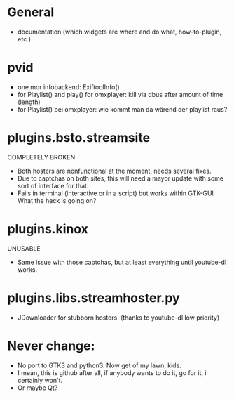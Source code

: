 # General
- documentation (which widgets are where and do what, how-to-plugin, etc.)

# pvid
- one mor infobackend: ExiftoolInfo()
- for Playlist() and play() for omxplayer: kill via dbus after amount of time (length)
- for Playlist() bei omxplayer: wie kommt man da wärend der playlist raus?

# plugins.bsto.streamsite
COMPLETELY BROKEN
- Both hosters are nonfunctional at the moment, needs several fixes. 
- Due to captchas on both sites, this will need a mayor update with some sort of interface for that.
- Fails in terminal (interactive or in a script) but works within GTK-GUI
  What the heck is going on?

# plugins.kinox
UNUSABLE
- Same issue with those captchas, but at least everything until youtube-dl works.

# plugins.libs.streamhoster.py
- JDownloader for stubborn hosters. (thanks to youtube-dl low priority)

# Never change:
- No port to GTK3 and python3. Now get of my lawn, kids. 
- I mean, this is github after all, if anybody wants to do it, go for it, i certainly won't.
- Or maybe Qt?
